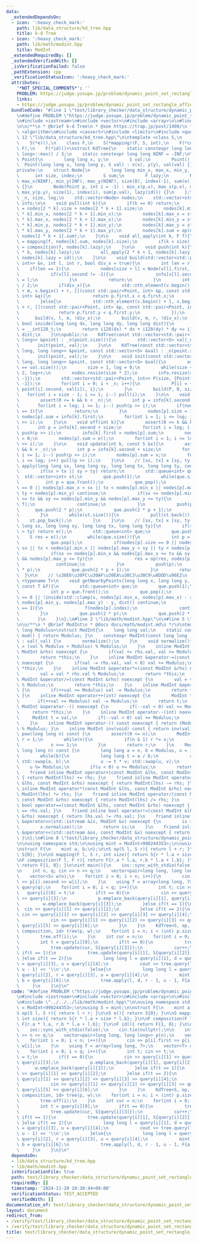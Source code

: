 ```yaml
---
data:
  _extendedDependsOn:
  - icon: ':heavy_check_mark:'
    path: lib/data_structure/kd_tree.hpp
    title: k-d Tree
  - icon: ':heavy_check_mark:'
    path: lib/math/modint.hpp
    title: ModInt
  _extendedRequiredBy: []
  _extendedVerifiedWith: []
  _isVerificationFailed: false
  _pathExtension: cpp
  _verificationStatusIcon: ':heavy_check_mark:'
  attributes:
    '*NOT_SPECIAL_COMMENTS*': ''
    PROBLEM: https://judge.yosupo.jp/problem/dynamic_point_set_rectangle_affine_rectangle_sum
    links:
    - https://judge.yosupo.jp/problem/dynamic_point_set_rectangle_affine_rectangle_sum
  bundledCode: "#line 1 \"test/library_checker/data_structure/dynamic_point_set_rectangle_affine_rectangle_sum.test.cpp\"\
    \n#define PROBLEM \"https://judge.yosupo.jp/problem/dynamic_point_set_rectangle_affine_rectangle_sum\"\
    \n#include <iostream>\n#include <vector>\n#include <array>\n\n#line 1 \"lib/data_structure/kd_tree.hpp\"\
    \n\n/**\n * @brief k-d Tree\n * @see https://trap.jp/post/1489/\n */\n\n#include\
    \ <algorithm>\n#include <cassert>\n#include <limits>\n#include <queue>\n#line\
    \ 12 \"lib/data_structure/kd_tree.hpp\"\n\ntemplate <class S,\n    S(*op)(S, S),\n\
    \    S(*e)(),\n    class F,\n    S(*mapping)(F, S, int),\n    F(*composition)(F,\
    \ F),\n    F(*id)()>\nstruct KdTree{\n    static constexpr long long INF = std::numeric_limits<long\
    \ long>::max() / 3;\n    static constexpr long long NINF = -INF;\n\n    struct\
    \ Point{\n        long long x, y;\n        S val;\n        Point() {}\n      \
    \  Point(long long x, long long y, S val) : x(x), y(y), val(val) {}\n    };\n\n\
    private:\n    struct Node{\n        long long min_x, max_x, min_y, max_y;\n  \
    \      int size, index;\n        S sum;\n        F lazy;\n        Node() : min_x(INF),\
    \ max_x(NINF), min_y(INF), max_y(NINF), size(0), index(-1), sum(e()), lazy(id())\
    \ {}\n        Node(Point p, int i = -1) : min_x(p.x), max_x(p.x), min_y(p.y),\
    \ max_y(p.y), size(1), index(i), sum(p.val), lazy(id()) {}\n    };\n\n    int\
    \ _n, size, log;\n    std::vector<Node> nodes;\n    std::vector<std::pair<S, int>>\
    \ info;\n\n    void pull(int k){\n        if(k == 0) return;\n        nodes[k].size\
    \ = nodes[2 * k].size + nodes[2 * k + 1].size;\n        nodes[k].min_x = std::min(nodes[2\
    \ * k].min_x, nodes[2 * k + 1].min_x);\n        nodes[k].max_x = std::max(nodes[2\
    \ * k].max_x, nodes[2 * k + 1].max_x);\n        nodes[k].min_y = std::min(nodes[2\
    \ * k].min_y, nodes[2 * k + 1].min_y);\n        nodes[k].max_y = std::max(nodes[2\
    \ * k].max_y, nodes[2 * k + 1].max_y);\n        nodes[k].sum = op(nodes[2 * k].sum,\
    \ nodes[2 * k + 1].sum);\n    }\n\n    void all_apply(int k, F f){\n        nodes[k].sum\
    \ = mapping(f, nodes[k].sum, nodes[k].size);\n        if(k < size) nodes[k].lazy\
    \ = composition(f, nodes[k].lazy);\n    }\n\n    void push(int k){\n        all_apply(2\
    \ * k, nodes[k].lazy);\n        all_apply(2 * k + 1, nodes[k].lazy);\n       \
    \ nodes[k].lazy = id();\n    }\n\n    void build(std::vector<std::pair<Point,\
    \ int>> &v, int l, int r, bool div_x = true){\n        int len = r - l;\n    \
    \    if(len == 1){\n            nodes[size + l] = Node(v[l].first, v[l].second);\n\
    \            if(v[l].second != -1){\n                info[v[l].second].second\
    \ = l;\n            }\n            return;\n        }\n        int m = (l + r)\
    \ / 2;\n        if(div_x){\n            std::nth_element(v.begin() + l, v.begin()\
    \ + m, v.begin() + r, [](const std::pair<Point, int> &p, const std::pair<Point,\
    \ int> &q){\n                return p.first.x < q.first.x;\n            });\n\
    \        }else{\n            std::nth_element(v.begin() + l, v.begin() + m, v.begin()\
    \ + r, [](const std::pair<Point, int> &p, const std::pair<Point, int> &q){\n \
    \               return p.first.y < q.first.y;\n            });\n        }\n  \
    \      build(v, l, m, !div_x);\n        build(v, m, r, !div_x);\n    }\n\n   \
    \ bool inside(long long dx, long long dy, long long dist){\n        using i128\
    \ = __int128_t;\n        return i128(dx) * dx + i128(dy) * dy <= i128(dist) *\
    \ dist;\n    }\n\npublic:\n    KdTree(const std::vector<std::pair<long long, long\
    \ long>> &point) : _n(point.size()){\n        std::vector<S> val(_n, e());\n \
    \       init(point, val);\n    }\n\n    KdTree(const std::vector<std::pair<long\
    \ long, long long>> &point, const std::vector<S> &val) : _n(point.size()){\n \
    \       init(point, val);\n    }\n\n    void init(const std::vector<std::pair<long\
    \ long, long long>> &point, const std::vector<S> &val){\n        assert(point.size()\
    \ == val.size());\n        size = 1, log = 0;\n        while(size < _n) size *=\
    \ 2, log++;\n        nodes.resize(size * 2);\n        info.resize(size, {e(),\
    \ -1});\n        std::vector<std::pair<Point, int>> P(size, {Point{INF, INF, e()},\
    \ -1});\n        for(int i = 0; i < _n; i++){\n            P[i] = {Point(point[i].first,\
    \ point[i].second, val[i]), i};\n        }\n        build(P, 0, size);\n     \
    \   for(int i = size - 1; i >= 1; i--) pull(i);\n    }\n\n    void on(int k){\n\
    \        assert(0 <= k && k < _n);\n        int p = info[k].second + size;\n \
    \       for(int i = log; i >= 1; i--) push(p >> i);\n        if(nodes[p].size\
    \ == 1){\n            return;\n        }\n        nodes[p].size = 1;\n       \
    \ nodes[p].sum = info[k].first;\n        for(int i = 1; i <= log; i++) pull(p\
    \ >> i);\n    }\n\n    void off(int k){\n        assert(0 <= k && k < _n);\n \
    \       int p = info[k].second + size;\n        for(int i = log; i >= 1; i--)\
    \ push(p >> i);\n        info[k].first = nodes[p].sum;\n        nodes[p].size\
    \ = 0;\n        nodes[p].sum = e();\n        for(int i = 1; i <= log; i++) pull(p\
    \ >> i);\n    }\n\n    void update(int k, const S &x){\n        assert(0 <= k\
    \ && k < _n);\n        int p = info[k].second + size;\n        for(int i = log;\
    \ i >= 1; i--) push(p >> i);\n        nodes[p].sum = x;\n        for(int i = 1;\
    \ i <= log; i++) pull(p >> i);\n    }\n\n    // [sx, tx] x [sy, ty]\n    void\
    \ apply(long long sx, long long sy, long long tx, long long ty, const F &f){\n\
    \        if(sx > tx || sy > ty) return;\n        std::queue<int> que;\n      \
    \  std::vector<int> st;\n        que.push(1);\n        while(que.size()){\n  \
    \          int p = que.front();\n            que.pop();\n            if(nodes[p].size\
    \ == 0 || nodes[p].max_x < sx || tx < nodes[p].min_x || nodes[p].max_y < sy ||\
    \ ty < nodes[p].min_y) continue;\n            if(sx <= nodes[p].min_x && nodes[p].max_x\
    \ <= tx && sy <= nodes[p].min_y && nodes[p].max_y <= ty){\n                all_apply(p,\
    \ f);\n                continue;\n            }\n            push(p);\n      \
    \      que.push(2 * p);\n            que.push(2 * p + 1);\n            st.push_back(p);\n\
    \        }\n        while(st.size()){\n            pull(st.back());\n        \
    \    st.pop_back();\n        }\n    }\n\n    // [sx, tx] x [sy, ty]\n    S query(long\
    \ long sx, long long sy, long long tx, long long ty){\n        if(sx > tx || sy\
    \ > ty) return e();\n        std::queue<int> que;\n        que.push(1);\n    \
    \    S res = e();\n        while(que.size()){\n            int p = que.front();\n\
    \            que.pop();\n            if(nodes[p].size == 0 || nodes[p].max_x <\
    \ sx || tx < nodes[p].min_x || nodes[p].max_y < sy || ty < nodes[p].min_y) continue;\n\
    \            if(sx <= nodes[p].min_x && nodes[p].max_x <= tx && sy <= nodes[p].min_y\
    \ && nodes[p].max_y <= ty){\n                res = op(res, nodes[p].sum);\n  \
    \              continue;\n            }\n            push(p);\n            que.push(2\
    \ * p);\n            que.push(2 * p + 1);\n        }\n        return res;\n  \
    \  }\n\n    // \u30E6\u30FC\u30AF\u30EA\u30C3\u30C9\u8DDD\u96E2\n    template\
    \ <typename T>\n    void getNearbyPoints(long long x, long long y, long long dist,\
    \ const T &f){\n        std::queue<int> que;\n        que.push(1);\n        while(que.size()){\n\
    \            int p = que.front();\n            que.pop();\n            if(nodes[p].size\
    \ == 0 || !inside(std::clamp(x, nodes[p].min_x, nodes[p].max_x) - x, std::clamp(y,\
    \ nodes[p].min_y, nodes[p].max_y) - y, dist)) continue;\n            if(nodes[p].size\
    \ == 1){\n                f(nodes[p].index);\n                continue;\n    \
    \        }\n            que.push(2 * p);\n            que.push(2 * p + 1);\n \
    \       }\n    }\n};\n#line 2 \"lib/math/modint.hpp\"\n\n#line 5 \"lib/math/modint.hpp\"\
    \n\n/**\n * @brief ModInt\n * @docs docs/math/modint.md\n */\n\ntemplate <long\
    \ long Modulus>\nstruct ModInt{\n    long long val;\n    static constexpr int\
    \ mod() { return Modulus; }\n    constexpr ModInt(const long long _val = 0) noexcept\
    \ : val(_val) {\n        normalize();\n    }\n    void normalize(){\n        val\
    \ = (val % Modulus + Modulus) % Modulus;\n    }\n    inline ModInt &operator+=(const\
    \ ModInt &rhs) noexcept {\n        if(val += rhs.val, val >= Modulus) val -= Modulus;\n\
    \        return *this;\n    }\n    inline ModInt &operator-=(const ModInt &rhs)\
    \ noexcept {\n        if(val -= rhs.val, val < 0) val += Modulus;\n        return\
    \ *this;\n    }\n    inline ModInt &operator*=(const ModInt &rhs) noexcept {\n\
    \        val = val * rhs.val % Modulus;\n        return *this;\n    }\n    inline\
    \ ModInt &operator/=(const ModInt &rhs) noexcept {\n        val = val * inv(rhs.val).val\
    \ % Modulus;\n        return *this;\n    }\n    inline ModInt &operator++() noexcept\
    \ {\n        if(++val >= Modulus) val -= Modulus;\n        return *this;\n   \
    \ }\n    inline ModInt operator++(int) noexcept {\n        ModInt t = val;\n \
    \       if(++val >= Modulus) val -= Modulus;\n        return t;\n    }\n    inline\
    \ ModInt &operator--() noexcept {\n        if(--val < 0) val += Modulus;\n   \
    \     return *this;\n    }\n    inline ModInt operator--(int) noexcept {\n   \
    \     ModInt t = val;\n        if(--val < 0) val += Modulus;\n        return t;\n\
    \    }\n    inline ModInt operator-() const noexcept { return (Modulus - val)\
    \ % Modulus; }\n    inline ModInt inv(void) const { return inv(val); }\n    ModInt\
    \ pow(long long n) const {\n        assert(0 <= n);\n        ModInt x = *this,\
    \ r = 1;\n        while(n){\n            if(n & 1) r *= x;\n            x *= x;\n\
    \            n >>= 1;\n        }\n        return r;\n    }\n    ModInt inv(const\
    \ long long n) const {\n        long long a = n, b = Modulus, u = 1, v = 0;\n\
    \        while(b){\n            long long t = a / b;\n            a -= t * b;\
    \ std::swap(a, b);\n            u -= t * v; std::swap(u, v);\n        }\n    \
    \    u %= Modulus;\n        if(u < 0) u += Modulus;\n        return u;\n    }\n\
    \    friend inline ModInt operator+(const ModInt &lhs, const ModInt &rhs) noexcept\
    \ { return ModInt(lhs) += rhs; }\n    friend inline ModInt operator-(const ModInt\
    \ &lhs, const ModInt &rhs) noexcept { return ModInt(lhs) -= rhs; }\n    friend\
    \ inline ModInt operator*(const ModInt &lhs, const ModInt &rhs) noexcept { return\
    \ ModInt(lhs) *= rhs; }\n    friend inline ModInt operator/(const ModInt &lhs,\
    \ const ModInt &rhs) noexcept { return ModInt(lhs) /= rhs; }\n    friend inline\
    \ bool operator==(const ModInt &lhs, const ModInt &rhs) noexcept { return lhs.val\
    \ == rhs.val; }\n    friend inline bool operator!=(const ModInt &lhs, const ModInt\
    \ &rhs) noexcept { return lhs.val != rhs.val; }\n    friend inline std::istream\
    \ &operator>>(std::istream &is, ModInt &x) noexcept {\n        is >> x.val;\n\
    \        x.normalize();\n        return is;\n    }\n    friend inline std::ostream\
    \ &operator<<(std::ostream &os, const ModInt &x) noexcept { return os << x.val;\
    \ }\n};\n#line 8 \"test/library_checker/data_structure/dynamic_point_set_rectangle_affine_rectangle_sum.test.cpp\"\
    \n\nusing namespace std;\n\nusing mint = ModInt<998244353>;\n\nusing S = mint;\n\
    \nstruct F{\n    mint a, b;\n};\n\nS op(S l, S r){ return l + r; }\n\nS e(){ return\
    \ S{0}; }\n\nS mapping(F l, S r, int size){ return S{r * l.a + size * l.b}; }\n\
    \nF composition(F l, F r){ return F{r.a * l.a, r.b * l.a + l.b}; }\n\nF id(){\
    \ return F{1, 0}; }\n\nint main(){\n    ios::sync_with_stdio(false);\n    cin.tie(nullptr);\n\
    \n    int n, q; cin >> n >> q;\n    vector<pair<long long, long long>> p(n);\n\
    \    vector<S> w(n);\n    for(int i = 0; i < n; i++){\n        cin >> p[i].first\
    \ >> p[i].second >> w[i];\n    }\n    using T = array<long long, 7>;\n    vector<T>\
    \ query(q);\n    for(int i = 0; i < q; i++){\n        int t; cin >> t;\n     \
    \   query[i][0] = t;\n        if(t == 0){\n            cin >> query[i][1] >> query[i][2]\
    \ >> query[i][3];\n            p.emplace_back(query[i][1], query[i][2]);\n   \
    \         w.emplace_back(query[i][3]);\n        }else if(t == 1){\n          \
    \  cin >> query[i][1] >> query[i][2];\n        }else if(t == 2){\n           \
    \ cin >> query[i][1] >> query[i][2] >> query[i][3] >> query[i][4];\n        }else{\n\
    \            cin >> query[i][1] >> query[i][2] >> query[i][3] >> query[i][4] >>\
    \ query[i][5] >> query[i][6];\n        }\n    }\n    KdTree<S, op, e, F, mapping,\
    \ composition, id> tree(p, w);\n    for(int i = n; i < (int) p.size(); i++){\n\
    \        tree.off(i);\n    }\n    int cur = n;\n    for(int i = 0; i < q; i++){\n\
    \        int t = query[i][0];\n        if(t == 0){\n            tree.on(cur);\n\
    \            tree.update(cur, S{query[i][3]});\n            cur++;\n        }else\
    \ if(t == 1){\n            tree.update(query[i][1], S{query[i][2]});\n       \
    \ }else if(t == 2){\n            long long l = query[i][1], d = query[i][2], r\
    \ = query[i][3], u = query[i][4];\n            cout << tree.query(l, d, r - 1,\
    \ u - 1) << '\\n';\n        }else{\n            long long l = query[i][1], d =\
    \ query[i][2], r = query[i][3], u = query[i][4];\n            mint a = query[i][5],\
    \ b = query[i][6];\n            tree.apply(l, d, r - 1, u - 1, F{a, b});\n   \
    \     }\n    }\n}\n"
  code: "#define PROBLEM \"https://judge.yosupo.jp/problem/dynamic_point_set_rectangle_affine_rectangle_sum\"\
    \n#include <iostream>\n#include <vector>\n#include <array>\n\n#include \"../../../lib/data_structure/kd_tree.hpp\"\
    \n#include \"../../../lib/math/modint.hpp\"\n\nusing namespace std;\n\nusing mint\
    \ = ModInt<998244353>;\n\nusing S = mint;\n\nstruct F{\n    mint a, b;\n};\n\n\
    S op(S l, S r){ return l + r; }\n\nS e(){ return S{0}; }\n\nS mapping(F l, S r,\
    \ int size){ return S{r * l.a + size * l.b}; }\n\nF composition(F l, F r){ return\
    \ F{r.a * l.a, r.b * l.a + l.b}; }\n\nF id(){ return F{1, 0}; }\n\nint main(){\n\
    \    ios::sync_with_stdio(false);\n    cin.tie(nullptr);\n\n    int n, q; cin\
    \ >> n >> q;\n    vector<pair<long long, long long>> p(n);\n    vector<S> w(n);\n\
    \    for(int i = 0; i < n; i++){\n        cin >> p[i].first >> p[i].second >>\
    \ w[i];\n    }\n    using T = array<long long, 7>;\n    vector<T> query(q);\n\
    \    for(int i = 0; i < q; i++){\n        int t; cin >> t;\n        query[i][0]\
    \ = t;\n        if(t == 0){\n            cin >> query[i][1] >> query[i][2] >>\
    \ query[i][3];\n            p.emplace_back(query[i][1], query[i][2]);\n      \
    \      w.emplace_back(query[i][3]);\n        }else if(t == 1){\n            cin\
    \ >> query[i][1] >> query[i][2];\n        }else if(t == 2){\n            cin >>\
    \ query[i][1] >> query[i][2] >> query[i][3] >> query[i][4];\n        }else{\n\
    \            cin >> query[i][1] >> query[i][2] >> query[i][3] >> query[i][4] >>\
    \ query[i][5] >> query[i][6];\n        }\n    }\n    KdTree<S, op, e, F, mapping,\
    \ composition, id> tree(p, w);\n    for(int i = n; i < (int) p.size(); i++){\n\
    \        tree.off(i);\n    }\n    int cur = n;\n    for(int i = 0; i < q; i++){\n\
    \        int t = query[i][0];\n        if(t == 0){\n            tree.on(cur);\n\
    \            tree.update(cur, S{query[i][3]});\n            cur++;\n        }else\
    \ if(t == 1){\n            tree.update(query[i][1], S{query[i][2]});\n       \
    \ }else if(t == 2){\n            long long l = query[i][1], d = query[i][2], r\
    \ = query[i][3], u = query[i][4];\n            cout << tree.query(l, d, r - 1,\
    \ u - 1) << '\\n';\n        }else{\n            long long l = query[i][1], d =\
    \ query[i][2], r = query[i][3], u = query[i][4];\n            mint a = query[i][5],\
    \ b = query[i][6];\n            tree.apply(l, d, r - 1, u - 1, F{a, b});\n   \
    \     }\n    }\n}\n"
  dependsOn:
  - lib/data_structure/kd_tree.hpp
  - lib/math/modint.hpp
  isVerificationFile: true
  path: test/library_checker/data_structure/dynamic_point_set_rectangle_affine_rectangle_sum.test.cpp
  requiredBy: []
  timestamp: '2024-11-20 20:38:44+09:00'
  verificationStatus: TEST_ACCEPTED
  verifiedWith: []
documentation_of: test/library_checker/data_structure/dynamic_point_set_rectangle_affine_rectangle_sum.test.cpp
layout: document
redirect_from:
- /verify/test/library_checker/data_structure/dynamic_point_set_rectangle_affine_rectangle_sum.test.cpp
- /verify/test/library_checker/data_structure/dynamic_point_set_rectangle_affine_rectangle_sum.test.cpp.html
title: test/library_checker/data_structure/dynamic_point_set_rectangle_affine_rectangle_sum.test.cpp
---
```


